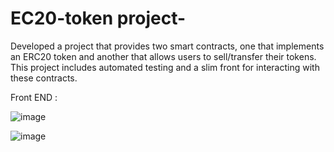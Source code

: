 # EC20-token project-
Developed a project that provides two smart contracts, one that implements an ERC20 token and another that allows users to sell/transfer their tokens. This project includes automated testing and a slim front for interacting with these contracts.


Front END : 

![image](https://github.com/sakshib-b/EC20-token-/assets/138519467/91cd64e7-395c-4bd6-a9f4-e940cc60de5e)



![image](https://github.com/sakshib-b/EC20-token-/assets/138519467/774e0630-7c5f-40dd-b8ec-249e6f399629)


